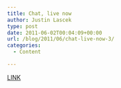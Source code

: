 ```yaml
---
title: Chat, live now
author: Justin Lascek
type: post
date: 2011-06-02T00:04:09+00:00
url: /blog/2011/06/chat-live-now-3/
categories:
  - Content

---
```

[LINK][1]

 [1]: http://widget.mibbit.com/?settings=d979218505a306cbee7d9302470fe159&server=irc.synirc.net&channel=%2370sbig
